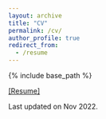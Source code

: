 ```yaml
---
layout: archive
title: "CV"
permalink: /cv/
author_profile: true
redirect_from:
  - /resume
---
```


{% include base_path %}

[[Resume]](https://github.com/darknorth0/darknorth0.github.io/_data/Resume.pdf)

Last updated on Nov 2022.
